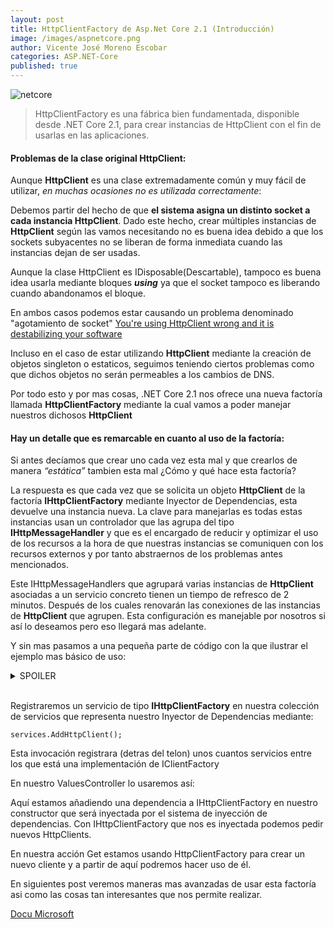 ```yaml
---
layout: post
title: HttpClientFactory de Asp.Net Core 2.1 (Introducción)
image: /images/aspnetcore.png
author: Vicente José Moreno Escobar
categories: ASP.NET-Core
published: true 
---
```

![netcore](/images/aspnetcore.png)
> HttpClientFactory es una fábrica bien fundamentada, disponible desde .NET Core 2.1, para crear instancias de HttpClient con el fin de usarlas en las aplicaciones. 

#### Problemas de la clase original HttpClient: ####

Aunque **HttpClient** es una clase extremadamente común y muy fácil de utilizar, *en muchas ocasiones no es utilizada correctamente*:

Debemos partir del hecho de que **el sistema asigna un distinto socket a cada instancia HttpClient**. Dado este hecho, crear múltiples instancias de **HttpClient** según las vamos necesitando no es buena idea debido a que los sockets subyacentes no se liberan de forma inmediata cuando las instancias dejan de ser usadas.

Aunque la clase HttpClient es IDisposable(Descartable), tampoco es buena idea usarla mediante bloques ***using*** ya que el socket tampoco es liberando cuando abandonamos el bloque. 

En ambos casos podemos estar causando un problema denominado "agotamiento de socket" [You're using HttpClient wrong and it is destabilizing your software](https://aspnetmonsters.com/2016/08/2016-08-27-httpclientwrong/)

Incluso en el caso de estar utilizando **HttpClient** mediante la creación de objetos singleton o estaticos, seguimos teniendo ciertos problemas como que dichos objetos no serán permeables a los cambios de DNS.

Por todo esto y por mas cosas, .NET Core 2.1 nos ofrece una nueva factoría llamada **HttpClientFactory** mediante la cual vamos a poder manejar nuestros dichosos **HttpClient**

#### Hay un detalle que es remarcable en cuanto al uso de la factoría: ####

Si antes decíamos que crear uno cada vez esta mal y que crearlos de manera *“estática”* tambien esta mal ¿Cómo y qué hace esta factoría?

La respuesta es que cada vez que se solicita un objeto **HttpClient** de la factoría **IHttpClientFactory** mediante Inyector de Dependencias, esta devuelve una instancia nueva. La clave para manejarlas es todas estas instancias usan un controlador que las agrupa del tipo **IHttpMessageHandler** y que es el encargado de reducir y optimizar el uso de los recursos a la hora de que nuestras instancias se comuniquen con los recursos externos y por tanto abstraernos de los problemas antes mencionados.

Este IHttpMessageHandlers que agrupará varias instancias de **HttpClient** asociadas a un servicio concreto tienen un tiempo de refresco de 2 minutos. Después de los cuales renovarán las conexiones de las instancias de **HttpClient** que agrupen.
Esta configuración es manejable por nosotros si así lo deseamos pero eso llegará mas adelante.

Y sin mas pasamos a una pequeña parte de código con la que ilustrar el ejemplo mas básico de uso:

<details> 
  <summary>SPOILER</summary>
   Casi seguro que nunca la vas a usar de esta manera que te voy a contar.
</details>
<br>

Registraremos un servicio de tipo **IHttpClientFactory** en nuestra colección de servicios que representa nuestro Inyector de Dependencias mediante: 

`services.AddHttpClient();`

<script src="https://gist.github.com/vicentt/70c41f3c1d779dec64da48654879dc95.js"></script>

Esta invocación registrara (detras del telon) unos cuantos servicios entre los que está una implementación de IClientFactory

En nuestro ValuesController lo usaremos así:

<script src="https://gist.github.com/vicentt/09872bd8e3f892b4238c9b3ae823dcd7.js"></script>

Aquí estamos añadiendo una dependencia a IHttpClientFactory en nuestro constructor que será inyectada por el sistema de inyección de dependencias. Con IHttpClientFactory que nos es inyectada podemos pedir nuevos HttpClients.

En nuestra acción Get estamos usando HttpClientFactory para crear un nuevo cliente y a partir de aquí podremos hacer uso de él.

En siguientes post veremos maneras mas avanzadas de usar esta factoría asi como las cosas tan interesantes que nos permite realizar.

[Docu Microsoft](https://docs.microsoft.com/es-es/dotnet/standard/microservices-architecture/implement-resilient-applications/use-httpclientfactory-to-implement-resilient-http-requests)



